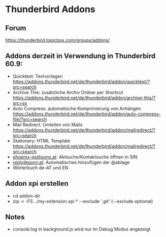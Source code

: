 # Thunderbird Addons
## Forum
https://thunderbird.topicbox.com/groups/addons/

## Addons derzeit in Verwendung in Thunderbird 60.9:
   * Quicktext: Textvorlagen https://addons.thunderbird.net/de/thunderbird/addon/quicktext/?src=search
   * Archive This: zusätzliche Archiv Ordner per Shortcut https://addons.thunderbird.net/de/thunderbird/addon/archive-this/?src=ss
   * Auto Compress: automatische Komprimierung von Anhängen https://addons.thunderbird.net/de/thunderbird/addon/auto-compress-file/?src=search
   * Mail Redirect: Umleiten von Mails https://addons.thunderbird.net/de/thunderbird/addon/mailredirect/?src=search
   * Stationery: HTML Template https://addons.thunderbird.net/de/thunderbird/addon/mailredirect/?src=search
   * phoenix-qs@sonn.at: Aktsuche/Kontaktsuche öffnen in SIN
   * reply@sonn.at: Automatisches hinzufügen der @ablage
   * Wörterbuch de-AT und EN

## Addon xpi erstellen
   * cd addon-dir
   * zip -r -FS ../my-extension.xpi * --exclude '*.git*' (--exclude optional)

## Notes
   * console.log in background.js wird nur im Debug Modus angezeigt